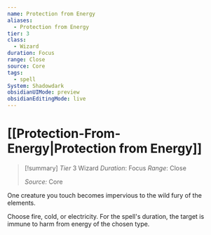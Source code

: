 ```yaml
---
name: Protection from Energy
aliases:
  - Protection from Energy
tier: 3
class:
  - Wizard
duration: Focus
range: Close
source: Core
tags:
  - spell
System: Shadowdark
obsidianUIMode: preview
obsidianEditingMode: live
---
```

# [[Protection-From-Energy|Protection from Energy]]

>[!summary]
> *Tier* 3
> Wizard
> *Duration*: Focus
> *Range*: Close
> 
> *Source:* Core

One creature you touch becomes impervious to the wild fury of the elements. 

Choose fire, cold, or electricity. For the spell's duration, the target is immune to harm from energy of the chosen type.



